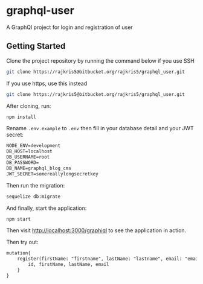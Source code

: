# graphql-user

A GraphQl project for login and registration of user

## Getting Started

Clone the project repository by running the command below if you use SSH

```bash
git clone https://rajkris5@bitbucket.org/rajkris5/graphql_user.git
```

If you use https, use this instead

```bash
git clone https://rajkris5@bitbucket.org/rajkris5/graphql_user.git
```

After cloning, run:

```bash
npm install
```

Rename `.env.example` to `.env` then fill in your database detail and your JWT secret:

```txt
NODE_ENV=development
DB_HOST=localhost
DB_USERNAME=root
DB_PASSWORD=
DB_NAME=graphql_blog_cms
JWT_SECRET=somereallylongsecretkey
```

Then run the migration:

```bash
sequelize db:migrate
```

And finally, start the application:

```bash
npm start
```

Then visit [http://localhost:3000/graphiql](http://localhost:3000/graphiql) to see the application in action.

Then try out:

```txt
mutation{
    register(firstName: "firstname", lastName: "lastname", email: "emailid", password:"password){
        id, firstName, lastName, email
    }
}
```